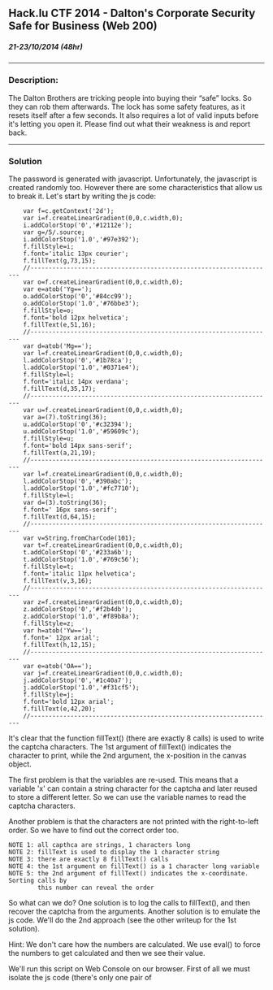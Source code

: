 ## Hack.lu CTF 2014 - Dalton's Corporate Security Safe for Business (Web 200)
##### 21-23/10/2014 (48hr)
___

### Description: 
The Dalton Brothers are tricking people into buying their “safe” locks. So they can 
rob them afterwards. The lock has some safety features, as it resets itself after a
few seconds. It also requires a lot of valid inputs before it's letting you open it. 
Please find out what their weakness is and report back.


___
### Solution

The password is generated with javascript. Unfortunately, the javascript is created 
randomly too. However there are some characteristics that allow us to break it. Let's 
start by writing the js code:

```
	var f=c.getContext('2d');
	var i=f.createLinearGradient(0,0,c.width,0);
	i.addColorStop('0','#12112e');
	var g=/5/.source;
	i.addColorStop('1.0','#97e392');
	f.fillStyle=i;
	f.font='italic 13px courier';
	f.fillText(g,73,15);
	//-------------------------------------------------------------------
	var o=f.createLinearGradient(0,0,c.width,0);
	var e=atob('Yg==');
	o.addColorStop('0','#84cc99');
	o.addColorStop('1.0','#76bbe3');
	f.fillStyle=o;
	f.font='bold 12px helvetica';
	f.fillText(e,51,16);
	//-------------------------------------------------------------------
	var d=atob('Mg==');
	var l=f.createLinearGradient(0,0,c.width,0);
	l.addColorStop('0','#1b78ca');
	l.addColorStop('1.0','#0371e4');
	f.fillStyle=l;
	f.font='italic 14px verdana';
	f.fillText(d,35,17);
	//-------------------------------------------------------------------
	var u=f.createLinearGradient(0,0,c.width,0);
	var a=(7).toString(36);
	u.addColorStop('0','#c32394');
	u.addColorStop('1.0','#59609c');
	f.fillStyle=u;
	f.font='bold 14px sans-serif';
	f.fillText(a,21,19);
	//-------------------------------------------------------------------
	var l=f.createLinearGradient(0,0,c.width,0);
	l.addColorStop('0','#390abc');
	l.addColorStop('1.0','#fc7710');
	f.fillStyle=l;
	var d=(3).toString(36);
	f.font=' 16px sans-serif';
	f.fillText(d,64,15);
	//-------------------------------------------------------------------
	var v=String.fromCharCode(101);
	var t=f.createLinearGradient(0,0,c.width,0);
	t.addColorStop('0','#233a6b');
	t.addColorStop('1.0','#769c56');
	f.fillStyle=t;
	f.font='italic 11px helvetica';
	f.fillText(v,3,16);
	//-------------------------------------------------------------------
	var z=f.createLinearGradient(0,0,c.width,0);
	z.addColorStop('0','#f2b4db');
	z.addColorStop('1.0','#f89b8a');
	f.fillStyle=z;
	var h=atob('Yw==');
	f.font=' 12px arial';
	f.fillText(h,12,15);
	//-------------------------------------------------------------------
	var e=atob('OA==');
	var j=f.createLinearGradient(0,0,c.width,0);
	j.addColorStop('0','#1c40a7');
	j.addColorStop('1.0','#f31cf5');
	f.fillStyle=j;
	f.font='bold 12px arial';
	f.fillText(e,42,20);
	//-------------------------------------------------------------------
```

It's clear that the function fillText() (there are exactly 8 calls) is used to write 
the captcha characters. The 1st argument of fillText() indicates the character to print, 
while the 2nd argument, the x-position in the canvas object. 

The first problem is that the variables are re-used. This means that a variable 'x' can
contain a string character for the captcha and later reused to store a different letter.
So we can use the variable names to read the captcha characters.

Another problem is that the characters are not printed with the right-to-left order. So
we have to find out the correct order too.

```
NOTE 1: all capthca are strings, 1 characters long
NOTE 2: fillText is used to display the 1 character string
NOTE 3: there are exactly 8 fillText() calls
NOTE 4: the 1st argument on fillText() is a 1 character long variable
NOTE 5: the 2nd argument of fillText() indicates the x-coordinate. Sorting calls by
		this number can reveal the order
```

So what can we do? One solution is to log the calls to fillText(), and then recover
the captcha from the arguments. Another solution is to emulate the js code. We'll do
the 2nd approach (see the other writeup for the 1st solution).

Hint: We don't care how the numbers are calculated. We use eval() to force the numbers
to get calculated and then we see their value.

We'll run this script on Web Console on our browser. First of all we must isolate the 
js code (there's only one pair of <script> tags). Then for we emulate the js code and 
we stop at each call to fillText:

___
```
// isolate js code
html = $('html').innerHTML.toString();
jscode = html.substr( html.search('<script>' ) + 8, 
                      html.search('</script>')-(html.search('<script>' ) + 8));

str = jscode;
unscrumble = [];						// store captcha here

for( ii=0; ii<8; ii++ )					// expect 8 captcha letters
{
	pat = str.search( ".fillText" );	// find next fillText()
	prev = str.substr( 0, pat-1 );		// get all the code before (without letter before '.')
	
	eval(prev);							// run the commands

	args = str.substr(pat+9, 9 );		// get arguments of fillText()

	// args are in form (a,11,22)
	
	char = eval( args[1] )				// get first argument value = get a captcha
	pos  = parseInt(args[3] + args[4])	// get x-coordinate
	
	unscrumble[ Math.floor(pos / 10) ] = char

	str = str.substr(pat+9) 			// go to the next fillText()
}

unscrumble.join("")						// convert to string

// set captcha to text object, and submit form 
document.getElementsByName("solution")[0].value = unscrumble.join("")
document.forms[0].submit()
```

So, all we have to do is to paste this code in the web console. The code will submit
the form with the correct captcha and then a new captcha will appear. We do this
several times, until the security zone button appeared, and we get the flag:

```
	https://wildwildweb.fluxfingers.net:1422/?login=rRrtTE0WYFh5bVHToYQwKyvP
	FLAG :D :D fef9565c97c3a62fe10d2a0084a9e8179d72f4a05084997cb80e900d1a77a42e3
```

The idea here, is to emulate the js code until the first occurence of fillText. 
Then we freeze the emulation and we extract the arguments of fillText(). Because
variable's name that contain the captcha is 1 character long we can get it's value:
```
	eval( args[1] )	
```


(we don't care how value is calculated. We let the script calculate the value and 
then we read it). Then we set the character into a table, and finally we sort the
table in order to get the final captcha.
